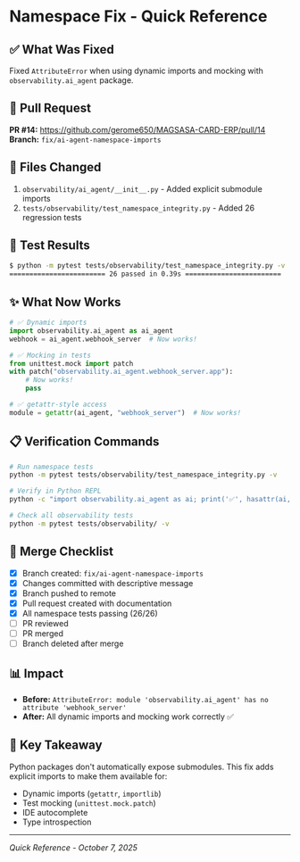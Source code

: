 # Namespace Fix - Quick Reference

## ✅ What Was Fixed

Fixed `AttributeError` when using dynamic imports and mocking with `observability.ai_agent` package.

## 🔗 Pull Request

**PR #14:** https://github.com/gerome650/MAGSASA-CARD-ERP/pull/14  
**Branch:** `fix/ai-agent-namespace-imports`

## 📝 Files Changed

1. `observability/ai_agent/__init__.py` - Added explicit submodule imports
2. `tests/observability/test_namespace_integrity.py` - Added 26 regression tests

## 🧪 Test Results

```bash
$ python -m pytest tests/observability/test_namespace_integrity.py -v
======================== 26 passed in 0.39s ========================
```

## ✨ What Now Works

```python
# ✅ Dynamic imports
import observability.ai_agent as ai_agent
webhook = ai_agent.webhook_server  # Now works!

# ✅ Mocking in tests
from unittest.mock import patch
with patch("observability.ai_agent.webhook_server.app"):
    # Now works!
    pass

# ✅ getattr-style access
module = getattr(ai_agent, "webhook_server")  # Now works!
```

## 📋 Verification Commands

```bash
# Run namespace tests
python -m pytest tests/observability/test_namespace_integrity.py -v

# Verify in Python REPL
python -c "import observability.ai_agent as ai; print('✅', hasattr(ai, 'webhook_server'))"

# Check all observability tests
python -m pytest tests/observability/ -v
```

## 🚀 Merge Checklist

- [x] Branch created: `fix/ai-agent-namespace-imports`
- [x] Changes committed with descriptive message
- [x] Branch pushed to remote
- [x] Pull request created with documentation
- [x] All namespace tests passing (26/26)
- [ ] PR reviewed
- [ ] PR merged
- [ ] Branch deleted after merge

## 📊 Impact

- **Before:** `AttributeError: module 'observability.ai_agent' has no attribute 'webhook_server'`
- **After:** All dynamic imports and mocking work correctly ✅

## 🎯 Key Takeaway

Python packages don't automatically expose submodules. This fix adds explicit imports to make them available for:
- Dynamic imports (`getattr`, `importlib`)
- Test mocking (`unittest.mock.patch`)
- IDE autocomplete
- Type introspection

---

*Quick Reference - October 7, 2025*

